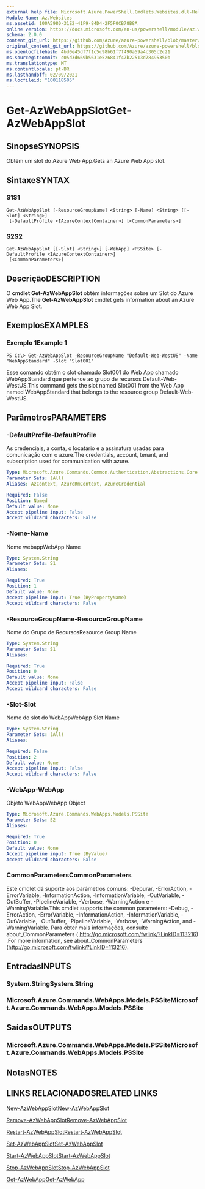 ```yaml
---
external help file: Microsoft.Azure.PowerShell.Cmdlets.Websites.dll-Help.xml
Module Name: Az.Websites
ms.assetid: 100A5980-31E2-41F9-84D4-2F5F0CB78B8A
online version: https://docs.microsoft.com/en-us/powershell/module/az.websites/get-azwebappslot
schema: 2.0.0
content_git_url: https://github.com/Azure/azure-powershell/blob/master/src/Websites/Websites/help/Get-AzWebAppSlot.md
original_content_git_url: https://github.com/Azure/azure-powershell/blob/master/src/Websites/Websites/help/Get-AzWebAppSlot.md
ms.openlocfilehash: 4bd0e45df7f1c5c98b61f7f490a59a4c305c2c21
ms.sourcegitcommit: c05d3d669b5631e526841f47b22513d78495350b
ms.translationtype: MT
ms.contentlocale: pt-BR
ms.lasthandoff: 02/09/2021
ms.locfileid: "100118505"
---
```

# <span data-ttu-id="4d974-101">Get-AzWebAppSlot</span><span class="sxs-lookup"><span data-stu-id="4d974-101">Get-AzWebAppSlot</span></span>

## <span data-ttu-id="4d974-102">Sinopse</span><span class="sxs-lookup"><span data-stu-id="4d974-102">SYNOPSIS</span></span>
<span data-ttu-id="4d974-103">Obtém um slot do Azure Web App.</span><span class="sxs-lookup"><span data-stu-id="4d974-103">Gets an Azure Web App slot.</span></span>

## <span data-ttu-id="4d974-104">Sintaxe</span><span class="sxs-lookup"><span data-stu-id="4d974-104">SYNTAX</span></span>

### <span data-ttu-id="4d974-105">S1</span><span class="sxs-lookup"><span data-stu-id="4d974-105">S1</span></span>
```
Get-AzWebAppSlot [-ResourceGroupName] <String> [-Name] <String> [[-Slot] <String>]
 [-DefaultProfile <IAzureContextContainer>] [<CommonParameters>]
```

### <span data-ttu-id="4d974-106">S2</span><span class="sxs-lookup"><span data-stu-id="4d974-106">S2</span></span>
```
Get-AzWebAppSlot [[-Slot] <String>] [-WebApp] <PSSite> [-DefaultProfile <IAzureContextContainer>]
 [<CommonParameters>]
```

## <span data-ttu-id="4d974-107">Descrição</span><span class="sxs-lookup"><span data-stu-id="4d974-107">DESCRIPTION</span></span>
<span data-ttu-id="4d974-108">O **cmdlet Get-AzWebAppSlot** obtém informações sobre um Slot do Azure Web App.</span><span class="sxs-lookup"><span data-stu-id="4d974-108">The **Get-AzWebAppSlot** cmdlet gets information about an Azure Web App Slot.</span></span>

## <span data-ttu-id="4d974-109">Exemplos</span><span class="sxs-lookup"><span data-stu-id="4d974-109">EXAMPLES</span></span>

### <span data-ttu-id="4d974-110">Exemplo 1</span><span class="sxs-lookup"><span data-stu-id="4d974-110">Example 1</span></span>
```
PS C:\> Get-AzWebAppSlot -ResourceGroupName "Default-Web-WestUS" -Name "WebAppStandard" -Slot "Slot001"
```

<span data-ttu-id="4d974-111">Esse comando obtém o slot chamado Slot001 do Web App chamado WebAppStandard que pertence ao grupo de recursos Default-Web-WestUS.</span><span class="sxs-lookup"><span data-stu-id="4d974-111">This command gets the slot named Slot001 from the Web App named WebAppStandard that belongs to the resource group Default-Web-WestUS.</span></span>

## <span data-ttu-id="4d974-112">Parâmetros</span><span class="sxs-lookup"><span data-stu-id="4d974-112">PARAMETERS</span></span>

### <span data-ttu-id="4d974-113">-DefaultProfile</span><span class="sxs-lookup"><span data-stu-id="4d974-113">-DefaultProfile</span></span>
<span data-ttu-id="4d974-114">As credenciais, a conta, o locatário e a assinatura usadas para comunicação com o azure.</span><span class="sxs-lookup"><span data-stu-id="4d974-114">The credentials, account, tenant, and subscription used for communication with azure.</span></span>

```yaml
Type: Microsoft.Azure.Commands.Common.Authentication.Abstractions.Core.IAzureContextContainer
Parameter Sets: (All)
Aliases: AzContext, AzureRmContext, AzureCredential

Required: False
Position: Named
Default value: None
Accept pipeline input: False
Accept wildcard characters: False
```

### <span data-ttu-id="4d974-115">-Nome</span><span class="sxs-lookup"><span data-stu-id="4d974-115">-Name</span></span>
<span data-ttu-id="4d974-116">Nome webapp</span><span class="sxs-lookup"><span data-stu-id="4d974-116">WebApp Name</span></span>

```yaml
Type: System.String
Parameter Sets: S1
Aliases:

Required: True
Position: 1
Default value: None
Accept pipeline input: True (ByPropertyName)
Accept wildcard characters: False
```

### <span data-ttu-id="4d974-117">-ResourceGroupName</span><span class="sxs-lookup"><span data-stu-id="4d974-117">-ResourceGroupName</span></span>
<span data-ttu-id="4d974-118">Nome do Grupo de Recursos</span><span class="sxs-lookup"><span data-stu-id="4d974-118">Resource Group Name</span></span>

```yaml
Type: System.String
Parameter Sets: S1
Aliases:

Required: True
Position: 0
Default value: None
Accept pipeline input: False
Accept wildcard characters: False
```

### <span data-ttu-id="4d974-119">-Slot</span><span class="sxs-lookup"><span data-stu-id="4d974-119">-Slot</span></span>
<span data-ttu-id="4d974-120">Nome do slot do WebApp</span><span class="sxs-lookup"><span data-stu-id="4d974-120">WebApp Slot Name</span></span>

```yaml
Type: System.String
Parameter Sets: (All)
Aliases:

Required: False
Position: 2
Default value: None
Accept pipeline input: False
Accept wildcard characters: False
```

### <span data-ttu-id="4d974-121">-WebApp</span><span class="sxs-lookup"><span data-stu-id="4d974-121">-WebApp</span></span>
<span data-ttu-id="4d974-122">Objeto WebApp</span><span class="sxs-lookup"><span data-stu-id="4d974-122">WebApp Object</span></span>

```yaml
Type: Microsoft.Azure.Commands.WebApps.Models.PSSite
Parameter Sets: S2
Aliases:

Required: True
Position: 0
Default value: None
Accept pipeline input: True (ByValue)
Accept wildcard characters: False
```

### <span data-ttu-id="4d974-123">CommonParameters</span><span class="sxs-lookup"><span data-stu-id="4d974-123">CommonParameters</span></span>
<span data-ttu-id="4d974-124">Este cmdlet dá suporte aos parâmetros comuns: -Depurar, -ErrorAction, -ErrorVariable, -InformationAction, -InformationVariable, -OutVariable, -OutBuffer, -PipelineVariable, -Verbose, -WarningAction e -WarningVariable.</span><span class="sxs-lookup"><span data-stu-id="4d974-124">This cmdlet supports the common parameters: -Debug, -ErrorAction, -ErrorVariable, -InformationAction, -InformationVariable, -OutVariable, -OutBuffer, -PipelineVariable, -Verbose, -WarningAction, and -WarningVariable.</span></span> <span data-ttu-id="4d974-125">Para obter mais informações, consulte about_CommonParameters ( http://go.microsoft.com/fwlink/?LinkID=113216) .</span><span class="sxs-lookup"><span data-stu-id="4d974-125">For more information, see about_CommonParameters (http://go.microsoft.com/fwlink/?LinkID=113216).</span></span>

## <span data-ttu-id="4d974-126">Entradas</span><span class="sxs-lookup"><span data-stu-id="4d974-126">INPUTS</span></span>

### <span data-ttu-id="4d974-127">System.String</span><span class="sxs-lookup"><span data-stu-id="4d974-127">System.String</span></span>

### <span data-ttu-id="4d974-128">Microsoft.Azure.Commands.WebApps.Models.PSSite</span><span class="sxs-lookup"><span data-stu-id="4d974-128">Microsoft.Azure.Commands.WebApps.Models.PSSite</span></span>

## <span data-ttu-id="4d974-129">Saídas</span><span class="sxs-lookup"><span data-stu-id="4d974-129">OUTPUTS</span></span>

### <span data-ttu-id="4d974-130">Microsoft.Azure.Commands.WebApps.Models.PSSite</span><span class="sxs-lookup"><span data-stu-id="4d974-130">Microsoft.Azure.Commands.WebApps.Models.PSSite</span></span>

## <span data-ttu-id="4d974-131">Notas</span><span class="sxs-lookup"><span data-stu-id="4d974-131">NOTES</span></span>

## <span data-ttu-id="4d974-132">LINKS RELACIONADOS</span><span class="sxs-lookup"><span data-stu-id="4d974-132">RELATED LINKS</span></span>

[<span data-ttu-id="4d974-133">New-AzWebAppSlot</span><span class="sxs-lookup"><span data-stu-id="4d974-133">New-AzWebAppSlot</span></span>](./New-AzWebAppSlot.md)

[<span data-ttu-id="4d974-134">Remove-AzWebAppSlot</span><span class="sxs-lookup"><span data-stu-id="4d974-134">Remove-AzWebAppSlot</span></span>](./Remove-AzWebAppSlot.md)

[<span data-ttu-id="4d974-135">Restart-AzWebAppSlot</span><span class="sxs-lookup"><span data-stu-id="4d974-135">Restart-AzWebAppSlot</span></span>](./Restart-AzWebAppSlot.md)

[<span data-ttu-id="4d974-136">Set-AzWebAppSlot</span><span class="sxs-lookup"><span data-stu-id="4d974-136">Set-AzWebAppSlot</span></span>](./Set-AzWebAppSlot.md)

[<span data-ttu-id="4d974-137">Start-AzWebAppSlot</span><span class="sxs-lookup"><span data-stu-id="4d974-137">Start-AzWebAppSlot</span></span>](./Start-AzWebAppSlot.md)

[<span data-ttu-id="4d974-138">Stop-AzWebAppSlot</span><span class="sxs-lookup"><span data-stu-id="4d974-138">Stop-AzWebAppSlot</span></span>](./Stop-AzWebAppSlot.md)

[<span data-ttu-id="4d974-139">Get-AzWebApp</span><span class="sxs-lookup"><span data-stu-id="4d974-139">Get-AzWebApp</span></span>](./Get-AzWebApp.md)
